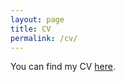 ```yaml
---
layout: page
title: CV
permalink: /cv/
---
```


You can find my CV [here](https://drive.google.com/open?id=1pgD0GU6s2PV-wyxAJ-xCVYYZH523uRTXMj3KCCpgh0c).